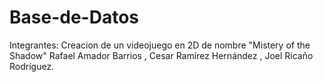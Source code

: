 # Base-de-Datos
Integrantes: 
Creacion de un videojuego en 2D de nombre "Mistery of the Shadow"
Rafael Amador Barrios , Cesar Ramírez Hernández , Joel Ricaño Rodríguez.

